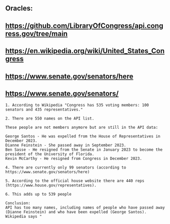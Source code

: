## Oracles:
## https://github.com/LibraryOfCongress/api.congress.gov/tree/main
## https://en.wikipedia.org/wiki/United_States_Congress
## https://www.senate.gov/senators/here
## https://www.senate.gov/senators/

```
1. According to Wikipedia "Congress has 535 voting members: 100 senators and 435 representatives."

2. There are 550 names on the API list. 

These people are not members anymore but are still in the API data:

George Santos - He was expelled from the House of Representatives in December 2023.
Dianne Feinstein - She passed away in September 2023.
Ben Sasse - He resigned from the Senate in January 2023 to become the president of the University of Florida.
Kevin McCarthy - He resigned from Congress in December 2023.

4. There are currently only 99 senators (according to https://www.senate.gov/senators/here)

5. According to the official house website there are 440 reps (https://www.house.gov/representatives).

6. This adds up to 539 people

Conclusion:
API has too many names, including names of people who have passed away (Dianne Feinstein) and who have been expelled (George Santos).
Wikipedia says "

```
